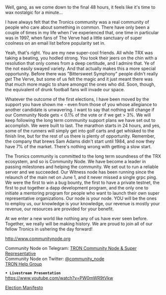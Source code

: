 Well, gang, as we come down to the final 48 hours, it feels like it's time to wax nostalgic for a minute...

I have always felt that the Tronics community was a real community of people who care about something in common. There have only been a couple of times in my life when I've experienced that, one time in particular was in 1997, when fans of The Verve had a little sanctuary of super coolness on an email list before popularity set in.

Yeah, that's right. You are my new super-cool friends. All while TRX was taking a beating, you hodled strong. You took their jeers on the chin with a resolution that only comes from a deep certitude, and I admire that. Ye of the not easily swayed variety. And that actually makes this a more special opportunity. Before there was "Bittersweet Symphony" people didn't really *get* The Verve, but some of us felt the magic and it just meant there was that much more magic to share amongst the ones who did. Soon, though, the equivalent of drunk football fans will invade our space. 

Whatever the outcome of the first elections, I have been moved by the support you have shown me - even from those of you whose allegiance to another candidate is unwavering. I want to say that nothing will change if our Community Node gets < 0.1% of the vote or if we get > 3%. We will keep following the long term community support plans we have set out to accomplish. We were built to last. The marathon starts in 24 hours, and yes, some of the runners will simply get into golf carts and get whisked to the finish line, but for the rest of us there is plenty of opportunity. Remember, the company that brews Sam Adams didn't start until 1984, and now they have 7% of the market. There's nothing wrong with getting a slow start.

The Tronics community is committed to the long term soundness of the TRX ecosystem, and so is Community Node. We have become a leader in passing milestones and helping the community. We set out to run a reliable server and we succeeded. Our Witness node has been running since the relaunch of the main net on June 1, and it never missed a single grpc ping. We were the first to win a bug bounty, the first to have a private testnet, the first to put together a dapp development program, and the only one to initiate a mentoring program for people who want to launch their own super representative organizations. Our node is your node. YOU will be the ones to employ us, our knowledge is your knowledge, our revenue is mostly your revenue, our resources are provided for your benefit.

At  we enter a new world like nothing any of us have ever seen before. Together, we really will be making history. We are proud to join all of our fellow Tronics in ushering the day forward!

http://www.communitynode.org

Community Node on Telegram: [TRON Community Node & Super Representative](https://t.me/CommunityNode)  
Community Node on Twitter:  [@community_node](https://twitter.com/community_node)   
[TRON Help Group](https://t.me/TronHelp) 

**`• Livestream Presentation`**  
https://www.youtube.com/watch?v=PW0mWR9tVkw  

[Election Manifesto](https://medium.com/tron-foundation/election-manifesto-of-tron-super-representative-community-node-85dcd38601cc)



